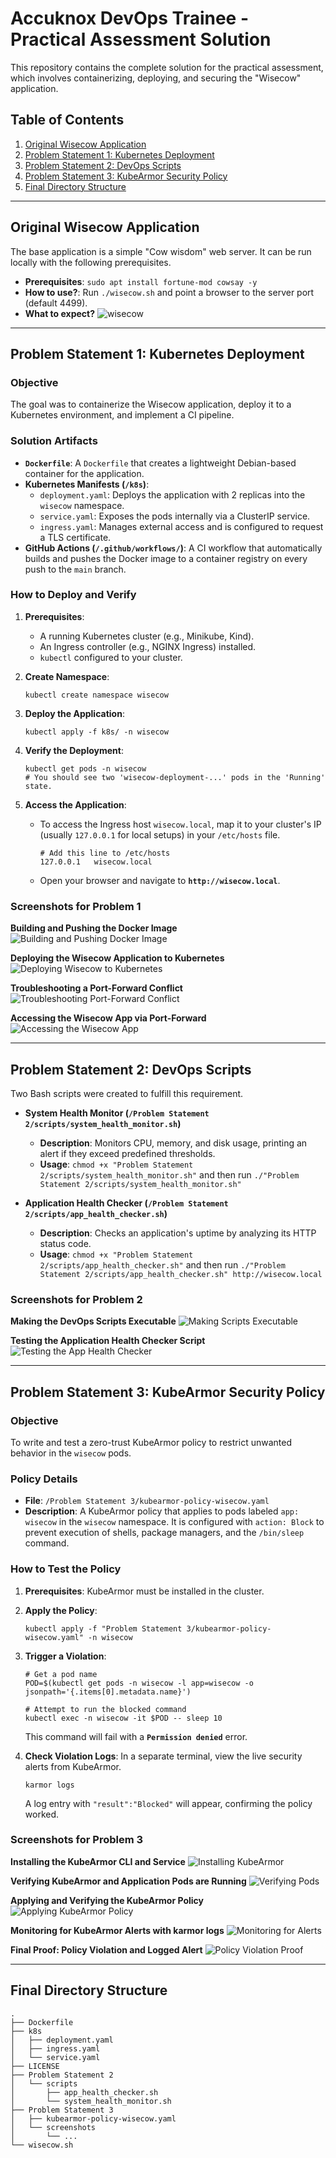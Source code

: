 # Accuknox DevOps Trainee - Practical Assessment Solution

This repository contains the complete solution for the practical assessment, which involves containerizing, deploying, and securing the "Wisecow" application.

## Table of Contents
1. [Original Wisecow Application](#original-wisecow-application)
2. [Problem Statement 1: Kubernetes Deployment](#problem-statement-1-kubernetes-deployment)
3. [Problem Statement 2: DevOps Scripts](#problem-statement-2-devops-scripts)
4. [Problem Statement 3: KubeArmor Security Policy](#problem-statement-3-kubearmor-security-policy)
5. [Final Directory Structure](#final-directory-structure)

---

## Original Wisecow Application

The base application is a simple "Cow wisdom" web server. It can be run locally with the following prerequisites.

* **Prerequisites**: `sudo apt install fortune-mod cowsay -y`
* **How to use?**: Run `./wisecow.sh` and point a browser to the server port (default 4499).
* **What to expect?**
    ![wisecow](https://github.com/nyrahul/wisecow/assets/9133227/8d6bfde3-4a5a-480e-8d55-3fef60300d98)

---

## Problem Statement 1: Kubernetes Deployment

### Objective
The goal was to containerize the Wisecow application, deploy it to a Kubernetes environment, and implement a CI pipeline.

### Solution Artifacts
* **`Dockerfile`**: A `Dockerfile` that creates a lightweight Debian-based container for the application.
* **Kubernetes Manifests (`/k8s`)**:
    * `deployment.yaml`: Deploys the application with 2 replicas into the `wisecow` namespace.
    * `service.yaml`: Exposes the pods internally via a ClusterIP service.
    * `ingress.yaml`: Manages external access and is configured to request a TLS certificate.
* **GitHub Actions (`/.github/workflows/`)**: A CI workflow that automatically builds and pushes the Docker image to a container registry on every push to the `main` branch.

### How to Deploy and Verify
1.  **Prerequisites**:
    * A running Kubernetes cluster (e.g., Minikube, Kind).
    * An Ingress controller (e.g., NGINX Ingress) installed.
    * `kubectl` configured to your cluster.

2.  **Create Namespace**:
    ```shell
    kubectl create namespace wisecow
    ```

3.  **Deploy the Application**:
    ```shell
    kubectl apply -f k8s/ -n wisecow
    ```

4.  **Verify the Deployment**:
    ```shell
    kubectl get pods -n wisecow
    # You should see two 'wisecow-deployment-...' pods in the 'Running' state.
    ```

5.  **Access the Application**:
    * To access the Ingress host `wisecow.local`, map it to your cluster's IP (usually `127.0.0.1` for local setups) in your `/etc/hosts` file.
        ```
        # Add this line to /etc/hosts
        127.0.0.1   wisecow.local
        ```
    * Open your browser and navigate to **`http://wisecow.local`**.

### Screenshots for Problem 1

**Building and Pushing the Docker Image**
![Building and Pushing Docker Image](./screenshots/Pasted%20image.png)

**Deploying the Wisecow Application to Kubernetes**
![Deploying Wisecow to Kubernetes](./screenshots/Pasted%20image%20(2).png)

**Troubleshooting a Port-Forward Conflict**
![Troubleshooting Port-Forward Conflict](./screenshots/Pasted%20image%20(3).png)

**Accessing the Wisecow App via Port-Forward**
![Accessing the Wisecow App](./screenshots/Pasted%20image%20(4).png)

---

## Problem Statement 2: DevOps Scripts

Two Bash scripts were created to fulfill this requirement.

* **System Health Monitor (`/Problem Statement 2/scripts/system_health_monitor.sh`)**
    * **Description**: Monitors CPU, memory, and disk usage, printing an alert if they exceed predefined thresholds.
    * **Usage**: `chmod +x "Problem Statement 2/scripts/system_health_monitor.sh"` and then run `./"Problem Statement 2/scripts/system_health_monitor.sh"`

* **Application Health Checker (`/Problem Statement 2/scripts/app_health_checker.sh`)**
    * **Description**: Checks an application's uptime by analyzing its HTTP status code.
    * **Usage**: `chmod +x "Problem Statement 2/scripts/app_health_checker.sh"` and then run `./"Problem Statement 2/scripts/app_health_checker.sh" http://wisecow.local`

### Screenshots for Problem 2

**Making the DevOps Scripts Executable**
![Making Scripts Executable](./Problem%20Statement%202/scripts/screenshots/Pasted%20image%20(5).png)

**Testing the Application Health Checker Script**
![Testing the App Health Checker](./Problem%20Statement%202/scripts/screenshots/Pasted%20image%20(6).png)

---

## Problem Statement 3: KubeArmor Security Policy

### Objective
To write and test a zero-trust KubeArmor policy to restrict unwanted behavior in the `wisecow` pods.

### Policy Details
* **File**: `/Problem Statement 3/kubearmor-policy-wisecow.yaml`
* **Description**: A KubeArmor policy that applies to pods labeled `app: wisecow` in the `wisecow` namespace. It is configured with `action: Block` to prevent execution of shells, package managers, and the `/bin/sleep` command.

### How to Test the Policy
1.  **Prerequisites**: KubeArmor must be installed in the cluster.

2.  **Apply the Policy**:
    ```shell
    kubectl apply -f "Problem Statement 3/kubearmor-policy-wisecow.yaml" -n wisecow
    ```

3.  **Trigger a Violation**:
    ```shell
    # Get a pod name
    POD=$(kubectl get pods -n wisecow -l app=wisecow -o jsonpath='{.items[0].metadata.name}')
    
    # Attempt to run the blocked command
    kubectl exec -n wisecow -it $POD -- sleep 10
    ```
    This command will fail with a **`Permission denied`** error.

4.  **Check Violation Logs**:
    In a separate terminal, view the live security alerts from KubeArmor.
    ```shell
    karmor logs
    ```
    A log entry with `"result":"Blocked"` will appear, confirming the policy worked.

### Screenshots for Problem 3

**Installing the KubeArmor CLI and Service**
![Installing KubeArmor](./Problem%20Statement%203/screenshots/Pasted%20image%20(7).png)

**Verifying KubeArmor and Application Pods are Running**
![Verifying Pods](./Problem%20Statement%203/screenshots/Pasted%20image%20(8).png)

**Applying and Verifying the KubeArmor Policy**
![Applying KubeArmor Policy](./Problem%20Statement%203/screenshots/Pasted%20image%20(10).jpg)

**Monitoring for KubeArmor Alerts with karmor logs**
![Monitoring for Alerts](./Problem%20Statement%203/screenshots/Pasted%20image%20(13).png)

**Final Proof: Policy Violation and Logged Alert**
![Policy Violation Proof](./Problem%20Statement%203/screenshots/your-final-violation-screenshot.png)

---

## Final Directory Structure
```
.
├── Dockerfile
├── k8s
│   ├── deployment.yaml
│   ├── ingress.yaml
│   └── service.yaml
├── LICENSE
├── Problem Statement 2
│   └── scripts
│       ├── app_health_checker.sh
│       └── system_health_monitor.sh
├── Problem Statement 3
│   ├── kubearmor-policy-wisecow.yaml
│   └── screenshots
│       └── ...
└── wisecow.sh
```